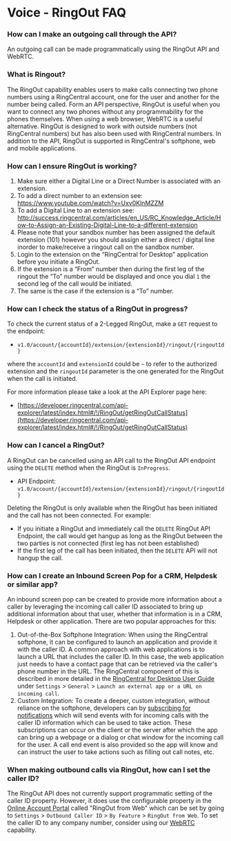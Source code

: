 # Voice - RingOut FAQ

### How can I make an outgoing call through the API?

An outgoing call can be made programmatically using the RingOut API and WebRTC.

### What is Ringout?

The RingOut capability enables users to make calls connecting two phone numbers using a RingCentral account, one for the user and another for the number being called. Form an API perspective, RingOut is useful when you want to connect any two phones without any programmability for the phones themselves. When using a web browser, WebRTC is a useful alternative. RingOut is designed to work with outside numbers (not RingCentral numbers) but has also been used with RingCentral numbers. In addition to the API, RingOut is supported in RingCentral's softphone, web and mobile applications.

### How can I ensure RingOut is working?

1. Make sure either a Digital Line or a Direct Number is associated with an extension.
1. To add a direct number to an extension see: https://www.youtube.com/watch?v=Uxv0KlnMZZM                 
1. To add a Digital Line to an extension see: http://success.ringcentral.com/articles/en_US/RC_Knowledge_Article/How-to-Assign-an-Existing-Digital-Line-to-a-different-extension
1. Please note that your sandbox number has been assigned the default extension (101) however you should assign either a direct / digital line inorder to make/receive a ringout call on the sandbox number.    
1. Login to the extension on the “RingCentral for Desktop” application before you initiate a RingOut.
1. If the extension is a “From” number then during the first leg of the ringout the “To” number would be displayed and once you dial `1` the second leg of the call would be initiated.
1. The same is the case if the extension is a “To” number. 

### How can I check the status of a RingOut in progress?

To check the current status of a 2-Legged RingOut, make a `GET` request to the endpoint:

* `v1.0/account/{accountId}/extension/{extensionId}/ringout/{ringoutId}`

where the `accountId` and `extensionId` could be `~` to refer to the authorized extension and the `ringoutId` parameter is the one generated for the RingOut when the call is initiated. 

For more information please take a look at the API Explorer page here:

* [https://developer.ringcentral.com/api-explorer/latest/index.html#/!/RingOut/getRingOutCallStatus](https://developer.ringcentral.com/api-explorer/latest/index.html#/!/RingOut/getRingOutCallStatus)

### How can I cancel a RingOut?

A RingOut can be cancelled using an API call to the RingOut API endpoint using the `DELETE` method when the RingOut is `InProgress`.

* API Endpoint: `v1.0/account/{accountId}/extension/{extensionId}/ringout/{ringoutId}`

Deleting the RingOut is only available when the RingOut has been initiated and the call has not been connected. For example:

* If you initiate a RingOut and immediately call the `DELETE` RingOut API Endpoint, the call would get hangup as long as the RingOut between the two parties is not connected (first leg has not been established) 
* If the first leg of the call has been initiated, then the `DELETE` API will not hangup the call.

### How can I create an Inbound Screen Pop for a CRM, Helpdesk or similar app?

An inbound screen pop can be created to provide more information about a caller by leveraging the incoming call caller ID associated to bring up additional information about that user, whether that information is in a CRM, Helpdesk or other application. There are two popular approaches for this:

1. Out-of-the-Box Softphone Integration: When using the RingCentral softphone, it can be configured to launch an application and provide it with the caller ID. A common approach with web applications is to launch a URL that includes the caller ID. In this case, the web application just needs to have a contact page that can be retrieved via the caller's phone number in the URL. The RingCentral component of this is described in more detailed in the [RingCentral for Desktop User Guide](http://netstorage.ringcentral.com/guides/rc_for_desktop_user_guide.pdf) under `Settings` > `General` > `Launch an external app or a URL on incoming call`.
2. Custom Integration: To create a deeper, custom integration, without reliance on the softphone, developers can by [subscribing for notifications](https://developer.ringcentral.com/api-docs/latest/index.html#!#Notifications.html) which will send events with for incoming calls with the caller ID information which can be used to take action. These subscriptions can occur on the client or the server after which the app can bring up a webpage or a dialog or chat window for the incoming call for the user. A call end event is also provided so the app will know and can instruct the user to take actions such as filling out call notes, etc.

### When making outbound calls via RingOut, how can I set the caller ID?

The RingOut API does not currently support programmatic setting of the caller ID property. However, it does use the configurable property in the [Online Account Portal](https://service.ringcentral.com) called "RingOut from Web" which can be set by going to `Settings` > `Outbound Caller ID` > `By Feature` > `RingOut from Web`. To set the caller ID to any company number, consider using our [WebRTC](voice_webrtc.md) capability.
